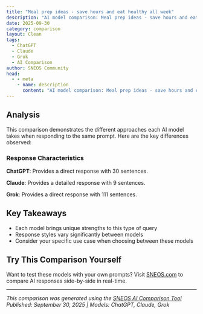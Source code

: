 ```yaml
---
title: "Meal prep ideas - save hours and eat healthy all week"
description: "AI model comparison: Meal prep ideas - save hours and eat healthy all week..."
date: 2025-09-30
category: comparison
layout: Clean
tags:
  - ChatGPT
  - Claude
  - Grok
  - AI Comparison
author: SNEOS Community
head:
  - - meta
    - name: description
      content: "AI model comparison: Meal prep ideas - save hours and eat healthy all week..."
---
```


<ChatComparison
  title="Meal prep ideas - save hours and eat healthy all week"
  prompt="Meal prep ideas - save hours and eat healthy all week"
  :responses='{
    "ChatGPT": "Sure! Here are some meal prep ideas designed to save you hours each week and keep your meals healthy:\n\n### 1. **Batch Cooking Proteins**\n- **Grilled chicken breasts:** Season and bake or grill a large batch. Use for salads, wraps, stir-fries.\n- **Ground turkey or beef:** Cook with taco seasoning or Italian herbs for various meals.\n- **Baked tofu or tempeh:** Marinate and bake to add to bowls or salads.\n- **Hard-boiled eggs:** Cook a dozen at once for quick snacks or breakfast additions.\n\n### 2. **Grain Prep**\n- Cook large batches of quinoa, brown rice, or whole wheat pasta.\n- Store in the fridge or freezer in portioned containers.\n- Use as a base for bowls or side dishes during the week.\n\n### 3. **Roasted Vegetables**\n- Chop a variety of veggies (broccoli, bell peppers, sweet potatoes, carrots).\n- Toss with olive oil, salt, and your favorite herbs/spices.\n- Roast at 400\u00B0F (200\u00B0C) for about 25-30 minutes.\n- Use for sides, in wraps, or mixed into salads and grain bowls.\n\n### 4. **Salad Jars**\n- Layer ingredients in mason jars starting with dressing at the bottom, then harder veggies, grains/proteins, and leafy greens at the top.\n- When ready to eat, shake and enjoy a fresh salad that lasts 4-5 days in the fridge.\n\n### 5. **Overnight Oats or Chia Pudding**\n- Prep 4-5 jars with oats or chia seeds soaked in milk or yogurt.\n- Add fruits, nuts, and seeds for a quick, nutritious breakfast.\n\n### 6. **Soup or Stew**\n- Prepare a big pot of vegetable soup, chili, or lentil stew.\n- Portion into containers for easy lunches or dinners throughout the week.\n\n### 7. **Snack Packs**\n- Portion nuts, sliced veggies, hummus, or fruit into snack-sized containers or bags.\n- Helps avoid unhealthy snacking and saves prep time when hunger strikes.\n\n---\n\n### Sample Weekly Prep Plan (2\u20133 hours total)\n\n| Task                      | Time Estimate |\n|---------------------------|---------------|\n| Cook proteins             | 30-40 mins    |\n| Cook grains               | 20 mins       |\n| Roast vegetables          | 25-30 mins    |\n| Assemble salad jars       | 15 mins       |\n| Portion snacks            | 10 mins       |\n| Prepare breakfast jars    | 10 mins       |\n| Make soup or stew         | 40-60 mins    |\n\nStagger tasks so some are cooking while prepping others to maximize efficiency.\n\n---\n\nWould you like me to provide specific recipes or grocery lists based on your dietary preferences?",
    "Claude": "# Meal Prep Game-Changers \uD83C\uDF71\n\n## **Time-Saving Prep Strategies**\n\n### **Batch Cooking Basics**\n- **Pick one day**: Dedicate 2-3 hours on Sunday or your day off\n- **Start simple**: Choose 2-3 base ingredients to prep in bulk\n- **Invest in containers**: Glass containers keep food fresh longer\n\n### **The \u0022Cook Once, Eat Thrice\u0022 Method**\nPrepare versatile base ingredients that work in multiple meals:\n- **Grilled chicken** \u2192 salads, wraps, grain bowls\n- **Roasted vegetables** \u2192 pasta, eggs, sandwiches\n- **Cooked grains** \u2192 stir-fries, soups, breakfast bowls\n\n## **5 High-Impact Meal Prep Ideas**\n\n### **1. Power Bowl Assembly Line**\n**Base prep**: Cook quinoa, brown rice, or cauliflower rice\n**Proteins**: Baked chicken, hard-boiled eggs, or beans\n**Toppings bar**: Roasted veggies, avocado, nuts, dressing\n*Mix and match throughout the week!*\n\n### **2. Mason Jar Salads** \uD83E\uDD57\n**Layer from bottom up**:\n- Dressing\n- Hard veggies (carrots, peppers)\n- Proteins\n- Soft veggies\n- Greens on top\n*Stays fresh for 5 days!*\n\n### **3. Freezer-Friendly Breakfast Burritos**\n**Make 10-12 at once**:\n- Scrambled eggs \u002B black beans \u002B cheese \u002B salsa\n- Wrap in foil, freeze individually\n- Microwave from frozen in 2 minutes\n\n### **4. Sheet Pan Dinners**\n**One pan, minimal cleanup**:\n- Protein \u002B 2-3 vegetables \u002B seasonings\n- Roast everything together\n- Portion into containers with a grain\n\n### **5. Slow Cooker Dump Meals**\n**Prep freezer bags with**:\n- Raw protein \u002B vegetables \u002B sauce/seasonings\n- Freeze flat for easy storage\n- Dump into slow cooker when ready to cook\n\n## **Smart Shopping \u0026 Prep Tips**\n\n### **Choose Versatile Ingredients**\n- **Eggs**: Breakfast, snacks, dinner protein\n- **Greek yogurt**: Breakfast, dressing base, snacks\n- **Sweet potatoes**: Side dish, breakfast hash, salads\n- **Spinach**: Smoothies, salads, cooked dishes\n\n### **Prep Shortcuts That Save Hours**\n- Pre-wash and chop all vegetables at once\n- Cook proteins in bulk using different seasonings\n- Prepare 2-3 sauces/dressings for variety\n- Pre-portion snacks into grab-and-go containers\n\n## **Sample Weekly Menu**\n**Sunday prep (2 hours):**\n- Grill 2 lbs chicken (season half with herbs, half with taco spices)\n- Roast mixed vegetables\n- Cook brown rice and quinoa\n- Hard-boil 6 eggs\n- Wash and prep salad ingredients\n\n**Week of meals:**\n- **Breakfast**: Overnight oats or egg muffins\n- **Lunch**: Power bowls or mason jar salads\n- **Dinner**: Sheet pan meals or slow cooker creations\n- **Snacks**: Pre-portioned nuts, fruits, or yogurt\n\n## **Storage Hacks**\n- Glass containers prevent staining and retain heat better\n- Keep dressings separate until eating\n- Freeze soups in ice cube trays for perfect portions\n- Label everything with contents and date\n\n**Start with just ONE method this week** \u2013 you\u0027ll be amazed how much time you save! Which prep idea sounds most doable for your schedule?",
    "Grok": "Meal prepping is a fantastic way to save time, reduce stress, and maintain a healthy diet throughout the week. The key is to plan ahead, batch cook, and store meals in a way that keeps them fresh and easy to grab. Below are meal prep ideas, tips, and recipes to help you eat healthy all week while saving hours in the kitchen.\n\n---\n\n### **General Meal Prep Tips**\n1. **Plan Your Menu**: Choose 2-3 breakfast, lunch, and dinner options for the week to avoid decision fatigue. Aim for a balance of protein, carbs, and healthy fats.\n2. **Batch Cook**: Cook large portions of grains, proteins, and veggies at once to mix and match throughout the week.\n3. **Invest in Containers**: Use glass or BPA-free plastic containers to portion out meals and keep them fresh. Label them with the day or meal type.\n4. **Use Your Freezer**: Freeze meals or components (like soups, casseroles, or proteins) for later in the week or month.\n5. **Prep Snacks**: Portion out healthy snacks like nuts, cut veggies, or fruit to avoid unhealthy impulse eating.\n6. **Keep It Simple**: Focus on versatile ingredients that can be used in multiple dishes (e.g., chicken, quinoa, roasted veggies).\n\n---\n\n### **Meal Prep Ideas for Breakfast, Lunch, Dinner, and Snacks**\n\n#### **Breakfast (Prep Time: 1-2 Hours for 5-7 Days)**\nBreakfasts should be quick, portable, and nutrient-dense to kickstart your day.\n1. **Overnight Oats (5-7 servings)**\n   - **Ingredients**: Rolled oats, almond milk, chia seeds, Greek yogurt, honey, fruit (e.g., berries, banana), nuts.\n   - **How to Prep**: Layer ingredients in mason jars or small containers. Store in the fridge for up to 5 days.\n   - **Reheat/Serve**: Eat cold straight from the jar.\n   - **Nutrition**: High in fiber, protein, and healthy fats.\n\n2. **Egg Muffin Cups (12 muffins, ~6 servings)**\n   - **Ingredients**: Eggs, spinach, diced bell peppers, shredded cheese, turkey bacon or sausage (optional).\n   - **How to Prep**: Whisk eggs, mix in veggies and protein, pour into a muffin tin, and bake at 375\u00B0F (190\u00B0C) for 20-25 minutes. Cool and store in airtight containers.\n   - **Reheat/Serve**: Microwave for 30-60 seconds.\n   - **Nutrition**: High-protein, low-carb, veggie-packed.\n\n3. **Smoothie Packs (5-7 servings)**\n   - **Ingredients**: Spinach, frozen berries, banana, protein powder, chia/flax seeds.\n   - **How to Prep**: Portion ingredients into freezer bags or containers. Store in the freezer.\n   - **Reheat/Serve**: Blend with water, milk, or almond milk when ready.\n   - **Nutrition**: Quick, nutrient-dense, and customizable.\n\n---\n\n#### **Lunch (Prep Time: 1-2 Hours for 5 Days)**\nLunches should be filling and easy to pack for work or on-the-go eating.\n1. **Chicken Quinoa Bowls (5 servings)**\n   - **Ingredients**: Grilled chicken breast, cooked quinoa, roasted veggies (e.g., broccoli, sweet potato), avocado, olive oil dressing.\n   - **How to Prep**: Cook chicken (season with salt, pepper, garlic powder), roast veggies, and prepare quinoa. Assemble in containers with a drizzle of dressing.\n   - **Reheat/Serve**: Eat cold or reheat in the microwave (add avocado or dressing after reheating to avoid sogginess).\n   - **Nutrition**: Balanced with lean protein, complex carbs, and healthy fats.\n\n2. **Turkey \u0026 Hummus Wraps (5 servings)**\n   - **Ingredients**: Whole-grain tortillas, deli turkey, hummus, spinach, shredded carrots, sliced cucumber.\n   - **How to Prep**: Spread hummus on tortillas, layer ingredients, roll tightly, and wrap in foil or parchment paper. Store in the fridge.\n   - **Reheat/Serve**: Eat cold.\n   - **Nutrition**: Low-calorie, high-fiber, and protein-packed.\n\n3. **Mason Jar Salads (5 servings)**\n   - **Ingredients**: Quinoa or brown rice, mixed greens, cherry tomatoes, cucumber, grilled chicken or chickpeas, feta, balsamic vinaigrette.\n   - **How to Prep**: Layer ingredients in jars (dressing at the bottom, greens at the top to avoid sogginess). Store in the fridge.\n   - **Reheat/Serve**: Shake to mix or pour into a bowl.\n   - **Nutrition**: Fresh, customizable, and full of veggies.\n\n---\n\n#### **Dinner (Prep Time: 2-3 Hours for 5 Days)**\nDinners can be prepped as full meals or components to mix and match for variety.\n1. **Sheet Pan Chicken \u0026 Veggies (5 servings)**\n   - **Ingredients**: Chicken thighs or breasts, potatoes, carrots, zucchini, olive oil, garlic, rosemary, salt, pepper.\n   - **How to Prep**: Toss everything in oil and seasonings, spread on a sheet pan, and bake at 400\u00B0F (200\u00B0C) for 35-45 minutes. Portion into containers.\n   - **Reheat/Serve**: Microwave for 2-3 minutes.\n   - **Nutrition**: Easy one-pan meal with lean protein and veggies.\n\n2. **Turkey or Veggie Chili (6-8 servings)**\n   - **Ingredients**: Ground turkey (or beans for vegetarian), diced tomatoes, kidney beans, onion, garlic, chili powder, cumin.\n   - **How to Prep**: Cook in a large pot or slow cooker for 1-2 hours. Let cool and store in containers or freeze portions.\n   - **Reheat/Serve**: Reheat on stovetop or microwave; serve with rice or cornbread if desired.\n   - **Nutrition**: High-protein, high-fiber, and freezer-friendly.\n\n3. **Stir-Fry with Brown Rice (5 servings)**\n   - **Ingredients**: Chicken, shrimp, or tofu, mixed stir-fry veggies (broccoli, bell peppers, snap peas), soy sauce, garlic, ginger, brown rice.\n   - **How to Prep**: Cook protein and veggies in a skillet with soy sauce and spices. Cook rice separately. Portion into containers.\n   - **Reheat/Serve**: Microwave for 2-3 minutes.\n   - **Nutrition**: Balanced, colorful, and full of flavor.\n\n---\n\n#### **Snacks (Prep Time: 30 Minutes for 5-7 Days)**\nHealthy snacks prevent overeating and keep energy levels steady.\n1. **Veggie Sticks \u0026 Hummus**\n   - **How to Prep**: Cut carrots, celery, and bell peppers into sticks. Portion into small containers with 2-3 tbsp of hummus.\n   - **Nutrition**: Low-calorie, high-fiber.\n\n2. **Hard-Boiled Eggs**\n   - **How to Prep**: Boil a dozen eggs, cool, and store in the fridge.\n   - **Nutrition**: High-protein, portable.\n\n3. **Trail Mix**\n   - **How to Prep**: Mix unsalted nuts, seeds, dried fruit, and dark chocolate chips. Portion into small bags or containers.\n   - **Nutrition**: Healthy fats and quick energy.\n\n---\n\n### **Sample Weekly Meal Prep Plan**\n- **Sunday Prep Time**: 3-4 hours\n- **Breakfast**: Overnight oats (5 jars) \u002B Egg muffin cups (for backup).\n- **Lunch**: Chicken quinoa bowls (5 containers).\n- **Dinner**: Sheet pan chicken \u0026 veggies (3 containers) \u002B Turkey chili (2 containers, freeze one for later).\n- **Snacks**: Veggie sticks \u0026 hummus, hard-boiled eggs, trail mix.\n\n**Daily Breakdown (Monday-Friday)**:\n- **Breakfast**: Grab overnight oats (add fresh fruit if desired).\n- **Lunch**: Reheat or eat chicken quinoa bowl.\n- **Dinner**: Reheat sheet pan meal or chili.\n- **Snacks**: Grab pre-portioned veggies, eggs, or trail mix.\n\n---\n\n### **Additional Tips for Success**\n- **Double Recipes**: Cook extra portions of dinner to use for lunch the next day.\n- **Season Smart**: Keep flavors varied by using different spices or sauces (e.g., switch between Italian, Mexican, or Asian-inspired seasonings).\n- **Storage**: Most prepped meals last 4-5 days in the fridge; freeze anything you won\u2019t eat by then.\n- **Time-Saving Tools**: Use a slow cooker, Instant Pot, or sheet pans to minimize active cooking time.\n\nBy dedicating a few hours on the weekend to meal prep, you can save countless hours during the week while ensuring you\u2019re eating nutritious, home-cooked meals. Start small if you\u2019re new to meal prepping\u2014focus on just one or two meals\u2014and scale up as you get comfortable. What kind of meals or cuisines do you enjoy? I can tailor recipes further if you\u2019d like! \uD83D\uDE0A"
  }'
  published-date="22:46"
/>

## Analysis

This comparison demonstrates the different approaches each AI model takes when responding to the same prompt. Here are the key differences observed:

### Response Characteristics

**ChatGPT**: Provides a direct response with 30 sentences. 

**Claude**: Provides a detailed response with 9 sentences. 

**Grok**: Provides a direct response with 111 sentences. 

## Key Takeaways

- Each model brings unique strengths to this type of query
- Response styles vary significantly between models
- Consider your specific use case when choosing between these models

## Try This Comparison Yourself

Want to test these models with your own prompts? Visit [SNEOS.com](https://sneos.com) to compare AI responses side-by-side in real-time.

---

*This comparison was generated using the [SNEOS AI Comparison Tool](https://sneos.com)*
*Published: September 30, 2025 | Models: ChatGPT, Claude, Grok*
